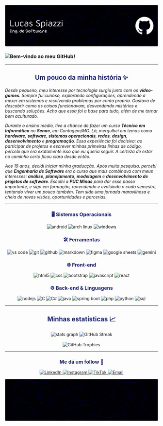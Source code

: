 <div> <img align="center" alt="Header" src="img/banner.png"> </div>

### ![Bem-vindo ao meu GitHub!](https://readme-typing-svg.demolab.com?font=Press+Start+2P&size=14&pause=1200&color=FFF&background=000A2E00&center=true&vCenter=true&width=1000&lines=%3E+Bem-Vindo+ao+meu+GitHub!!;>+Meu+nome+é+Lucas+Spiazzi;>+Sou+Engenheiro+de+Software;>+Aqui+está+um+pouco+sobre+mim;>+Obrigado+pela+visita!!)

---

<h2 align="center"><p style="color:#1A237E">Um pouco da minha história ✨</p></h2>

_Desde pequeno, meu interesse por tecnologia surgiu junto com os **vídeo-games**. Sempre fui curioso, explorando configurações, aprendendo a mexer em sistemas e resolvendo problemas por conta própria. Gostava de descobrir como as coisas funcionavam, desvendando mistérios e buscando soluções. Acho que essa foi a base para tudo, além de me tornar bem aculturado._

_Durante o ensino médio, tive a chance de fazer um curso **Técnico em Informática** no **Senac**, em Contagem/MG. Lá, mergulhei em temas como **hardware**, **software**, **sistemas operacionais**, **redes**, **design**, **desenvolvimento** e **programação**. Essa experiência foi decisiva: ao participar de projetos e escrever minhas primeiras linhas de código, percebi que era exatamente isso que eu queria seguir. A certeza de estar no caminho certo ficou clara desde então._

_Aos 19 anos, decidi iniciar minha graduação. Após muita pesquisa, percebi que **Engenharia de Software** era o curso que mais combinava com meus interesses: **análise**, **planejamento**, **modelagem** e **desenvolvimento de projetos de software**. Escolhi a **PUC Minas** para dar esse passo importante, e sigo em formação, aprendendo e evoluindo a cada semestre, tentando viver um pouco também. Tem sido uma jornada maravilhosa e cheia de novas visões, oportunidades e parcerias._

---

<h3 align="center" style="color:#1A237E">🖥️ Sistemas Operacionais</h3>
<p align="center">
  <img src="https://img.shields.io/badge/Android-1A237E.svg?style=for-the-badge&logo=Android&logoColor=E3F2FD" height="25" alt="android"/>
  <img src="https://img.shields.io/badge/Arch%20Linux-1A237E.svg?style=for-the-badge&logo=Arch-Linux&logoColor=E3F2FD" height="25" alt="arch linux"/>
  <img src="https://img.shields.io/badge/Windows-1A237E.svg?style=for-the-badge&logo=Windows&logoColor=E3F2FD" height="25" alt="windows"/>
</p>

<h3 align="center" style="color:#1A237E">🛠️ Ferramentas</h3>
<p align="center">
  <img src="https://img.shields.io/badge/VS%20Code-1A237E.svg?style=for-the-badge&logo=Visual-Studio-Code&logoColor=E3F2FD" height="25" alt="vs code"/>
  <img src="https://img.shields.io/badge/Git-1A237E.svg?style=for-the-badge&logo=Git&logoColor=E3F2FD" height="25" alt="git"/>
  <img src="https://img.shields.io/badge/GitHub-1A237E.svg?style=for-the-badge&logo=GitHub&logoColor=E3F2FD" height="25" alt="github"/>
  <img src="https://img.shields.io/badge/Markdown-1A237E.svg?style=for-the-badge&logo=Markdown&logoColor=E3F2FD" height="25" alt="markdown"/>
  <img src="https://img.shields.io/badge/Figma-1A237E.svg?style=for-the-badge&logo=Figma&logoColor=E3F2FD" height="25" alt="figma"/>
  <img src="https://img.shields.io/badge/Sheets-1A237E.svg?style=for-the-badge&logo=Google-Sheets&logoColor=E3F2FD" height="25" alt="google sheets"/>
  <img src="https://img.shields.io/badge/Gemini-1A237E.svg?style=for-the-badge&logo=Google-Gemini&logoColor=E3F2FD" height="25" alt="gemini"/>
</p>

<h3 align="center" style="color:#1A237E">🌐 Front-end</h3>
<p align="center">
  <img src="https://img.shields.io/badge/HTML5-1A237E.svg?style=for-the-badge&logo=HTML5&logoColor=E3F2FD" height="25" alt="html5"/>
  <img src="https://img.shields.io/badge/CSS-1A237E.svg?style=for-the-badge&logo=CSS3&logoColor=E3F2FD" height="25" alt="css"/>
  <img src="https://img.shields.io/badge/Bootstrap-1A237E.svg?style=for-the-badge&logo=Bootstrap&logoColor=E3F2FD" height="25" alt="bootstrap"/>
  <img src="https://img.shields.io/badge/JavaScript-1A237E.svg?style=for-the-badge&logo=JavaScript&logoColor=E3F2FD" height="25" alt="javascript"/>
  <img src="https://img.shields.io/badge/React-1A237E.svg?style=for-the-badge&logo=React&logoColor=E3F2FD" height="25" alt="react"/>
</p>

<h3 align="center" style="color:#1A237E">⚙️ Back-end & Linguagens</h3>
<p align="center">
  <img src="https://img.shields.io/badge/Node.js-1A237E.svg?style=for-the-badge&logo=nodedotjs&logoColor=E3F2FD" height="25" alt="nodejs"/>
  <img src="https://img.shields.io/badge/C-1A237E.svg?style=for-the-badge&logo=C&logoColor=E3F2FD" height="25" alt="C"/>
  <img src="https://img.shields.io/badge/C%23-1A237E.svg?style=for-the-badge&logo=C-sharp&logoColor=E3F2FD" height="25" alt="C#"/>
  <img src="https://img.shields.io/badge/Java-1A237E.svg?style=for-the-badge&logo=Java&logoColor=E3F2FD" height="25" alt="java"/>
  <img src="https://img.shields.io/badge/Spring%20Boot-1A237E.svg?style=for-the-badge&logo=Spring-Boot&logoColor=E3F2FD" height="25" alt="spring boot"/>
  <img src="https://img.shields.io/badge/PHP-1A237E.svg?style=for-the-badge&logo=PHP&logoColor=E3F2FD" height="25" alt="php"/>
  <img src="https://img.shields.io/badge/Python-1A237E.svg?style=for-the-badge&logo=Python&logoColor=E3F2FD" height="25" alt="python"/>
  <img src="https://img.shields.io/badge/SQL-1A237E.svg?style=for-the-badge&logo=MySQL&logoColor=E3F2FD" height="25" alt="sql"/>
</p>

---

<h2 align="center" style="color:#1A237E"><p>Minhas estatísticas 📈</p></h2>

<div align="center">
  <img src="https://github-readme-stats.vercel.app/api?username=Catmaitachi&theme=react&show_icons=true&hide_border=true&count_private=true&bg_color=000A2E00" height="150" alt="stats graph" />
  <img src="https://github-readme-streak-stats.herokuapp.com/?user=Catmaitachi&theme=react&hide_border=true&background=000A2E00" height="150" alt="GitHub Streak" />
</div>

<br>

<div align="center">
  <img src="https://github-profile-trophy.vercel.app/?username=Catmaitachi&theme=algolia&row=1&column=6&no-bg=true&no-frame=true" height="150" alt="GitHub Trophies" />
</div>

---

<h3 align="center" style="color:#1A237E"><p>Me dá um follow 🥺</p></h3>

<p align="center">
  <a href="https://www.linkedin.com/in/lucasspiazzi/" target="_blank" rel="noopener noreferrer">
    <img src="https://img.shields.io/badge/LinkedIn-1A237E.svg?style=for-the-badge&logo=LinkedIn&logoColor=E3F2FD" height="32" alt="LinkedIn" />
  </a>
  <a href="https://www.instagram.com/luu.spz" target="_blank" rel="noopener noreferrer">
    <img src="https://img.shields.io/badge/Instagram-1A237E.svg?style=for-the-badge&logo=Instagram&logoColor=E3F2FD" height="32" alt="Instagram" />
  </a>
  <a href="https://www.tiktok.com/@catmaitachi" target="_blank" rel="noopener noreferrer">
    <img src="https://img.shields.io/badge/TikTok-1A237E.svg?style=for-the-badge&logo=TikTok&logoColor=E3F2FD" height="32" alt="TikTok" />
  </a>
  <a href="mailto:lukasspiazzi@outlook.com" target="_blank" rel="noopener noreferrer">
    <img src="https://img.shields.io/badge/Email-1A237E.svg?style=for-the-badge&logo=Gmail&logoColor=E3F2FD" height="32" alt="Email" />
  </a>
</p>

<div> <img align="center" alt="Header" src="img/footer.png"> </div>
